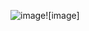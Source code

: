 ![image](https://github.com/devesh202/GraminChain/assets/102013973/31205764-0aab-49c9-8e8a-a8a4eef3383b)![image]


